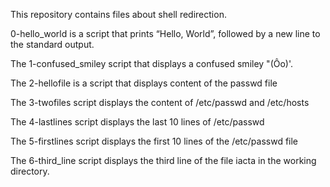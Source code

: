 This repository contains files about shell redirection.

0-hello_world is a script that prints “Hello, World”, followed by a new line to the standard output.

The  1-confused_smiley script that displays a confused smiley "(Ôo)'.

The 2-hellofile is a script that displays content of the passwd file 

The 3-twofiles script displays the content of /etc/passwd and /etc/hosts

The 4-lastlines script displays the last 10 lines of /etc/passwd

The 5-firstlines script displays the first 10 lines of the /etc/passwd file

The 6-third_line script displays the third line of the file iacta in the working directory.
